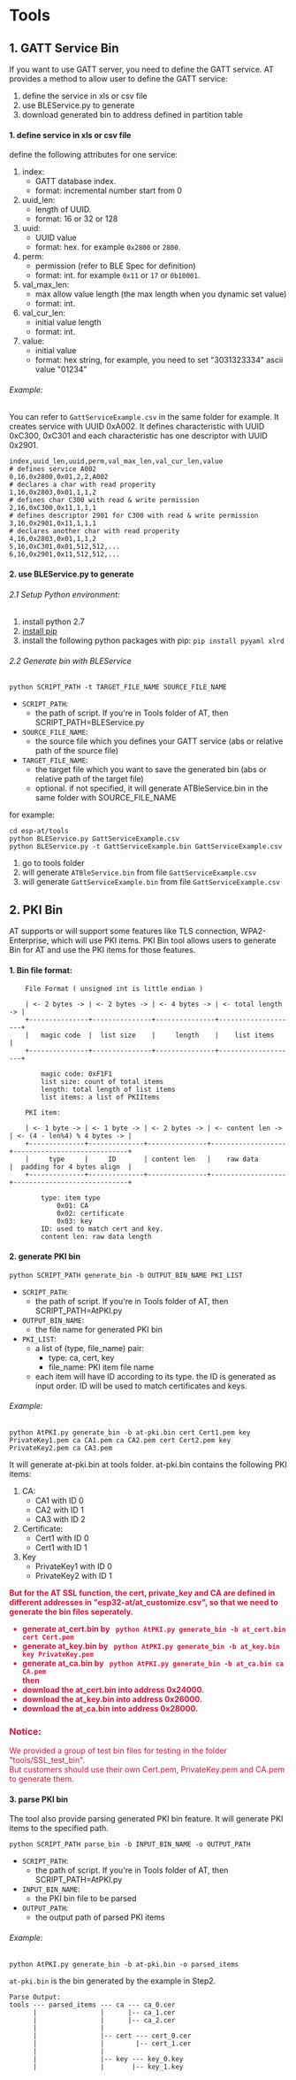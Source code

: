 # Tools

## 1. GATT Service Bin

If you want to use GATT server, you need to define the GATT service.
AT provides a method to allow user to define the GATT service:

1. define the service in xls or csv file
2. use BLEService.py to generate
3. download generated bin to address defined in partition table


#### 1. define service in xls or csv file

define the following attributes for one service:
1. index:
    * GATT database index.
    * format: incremental number start from 0
2. uuid_len:
    * length of UUID.
    * format: 16 or 32 or 128
3. uuid:
    * UUID value
    * format: hex. for example `0x2800` or `2800`.
4. perm:
    * permission (refer to BLE Spec for definition)
    * format: int. for example `0x11` or `17` or `0b10001`.
5. val\_max\_len:
    * max allow value length (the max length when you dynamic set value)
    * format: int.
6. val\_cur\_len:
    * initial value length
    * format: int.
7. value:
    * initial value
    * format: hex string, for example, you need to set "3031323334" ascii value "01234"

###### Example:

You can refer to `GattServiceExample.csv` in the same folder for example.
It creates service with UUID 0xA002. It defines characteristic with UUID 0xC300, 0xC301 and each characteristic has one descriptor with UUID 0x2901.

```csv
index,uuid_len,uuid,perm,val_max_len,val_cur_len,value
# defines service A002
0,16,0x2800,0x01,2,2,A002
# declares a char with read properity
1,16,0x2803,0x01,1,1,2
# defines char C300 with read & write permission
2,16,0xC300,0x11,1,1,1
# defines descriptor 2901 for C300 with read & write permission
3,16,0x2901,0x11,1,1,1
# declares another char with read properity
4,16,0x2803,0x01,1,1,2
5,16,0xC301,0x01,512,512,...
6,16,0x2901,0x11,512,512,...
```

#### 2. use BLEService.py to generate

###### 2.1 Setup Python environment:
1. install python 2.7
2. [install pip](https://pip.pypa.io/en/latest/installing/)
3. install the following python packages with pip:
`pip install pyyaml xlrd`

###### 2.2 Generate bin with BLEService

```commandline
python SCRIPT_PATH -t TARGET_FILE_NAME SOURCE_FILE_NAME
```

* `SCRIPT_PATH`:
    * the path of script. If you're in Tools folder of AT, then SCRIPT_PATH=BLEService.py
* `SOURCE_FILE_NAME`:
    * the source file which you defines your GATT service (abs or relative path of the source file)
* `TARGET_FILE_NAME`:
    * the target file which you want to save the generated bin (abs or relative path of the target file)
    * optional. if not specified, it will generate ATBleService.bin in the same folder with SOURCE\_FILE_NAME

for example:
```commandline
cd esp-at/tools
python BLEService.py GattServiceExample.csv
python BLEService.py -t GattServiceExample.bin GattServiceExample.csv
```

1. go to tools folder
2. will generate `ATBleService.bin` from file `GattServiceExample.csv`
3. will generate `GattServiceExample.bin` from file `GattServiceExample.csv`


## 2. PKI Bin

AT supports or will support some features like TLS connection, WPA2-Enterprise, which will use PKI items.
PKI Bin tool allows users to generate Bin for AT and use the PKI items for those features.

#### 1. Bin file format:
```
    File Format ( unsigned int is little endian )

    | <- 2 bytes -> | <- 2 bytes -> | <- 4 bytes -> | <- total length -> |
    +---------------+---------------+---------------+--------------------+
    |   magic code  |  list size    |     length    |    list items      |
    +---------------+---------------+---------------+--------------------+

        magic code: 0xF1F1
        list size: count of total items
        length: total length of list items
        list items: a list of PKIItems
    
    PKI item:

    | <- 1 byte -> | <- 1 byte -> | <- 2 bytes -> | <- content len -> | <- (4 - len%4) % 4 bytes -> |
    +--------------+--------------+---------------+-------------------+-----------------------------+
    |     type     |     ID       | content len   |    raw data       |  padding for 4 bytes align  |
    +--------------+--------------+---------------+-------------------+-----------------------------+

        type: item type
            0x01: CA
            0x02: certificate
            0x03: key
        ID: used to match cert and key.
        content len: raw data length
```

#### 2. generate PKI bin

```commandline
python SCRIPT_PATH generate_bin -b OUTPUT_BIN_NAME PKI_LIST
```

* `SCRIPT_PATH`:
    * the path of script. If you're in Tools folder of AT, then SCRIPT_PATH=AtPKI.py
* `OUTPUT_BIN_NAME`:
    * the file name for generated PKI bin
* `PKI_LIST`:
    * a list of (type, file_name) pair:
        * type: ca, cert, key
        * file_name: PKI item file name
    * each item will have ID according to its type. the ID is generated as input order. ID will be used to match certificates and keys.

###### Example:

```commandline
python AtPKI.py generate_bin -b at-pki.bin cert Cert1.pem key PrivateKey1.pem ca CA1.pem ca CA2.pem cert Cert2.pem key PrivateKey2.pem ca CA3.pem
```

It will generate at-pki.bin at tools folder. at-pki.bin contains the following PKI items:

1. CA:
    * CA1 with ID 0
    * CA2 with ID 1
    * CA3 with ID 2
2. Certificate:
    * Cert1 with ID 0
    * Cert1 with ID 1
3. Key
    * PrivateKey1 with ID 0
    * PrivateKey2 with ID 1

<b><font color=#DC143C> But for the AT SSL function, the cert, private_key and CA are defined in different addresses in "esp32-at/at_customize.csv", so that we need to generate the bin files seperately. 

* generate at_cert.bin by  ```
python AtPKI.py generate_bin -b at_cert.bin cert Cert.pem```  
* generate at_key.bin by  ```
python AtPKI.py generate_bin -b at_key.bin key PrivateKey.pem```  
* generate at_ca.bin by ```
python AtPKI.py generate_bin -b at_ca.bin ca CA.pem```  
then   
* download the at_cert.bin into address 0x24000.  
* download the at_key.bin into address 0x26000.
* download the at_ca.bin into address 0x28000.</font></b>

### <font color=#DC143C>Notice:   
We provided a group of test bin files for testing in the folder "tools/SSL_test_bin".   
But customers should use their own Cert.pem, PrivateKey.pem and CA.pem to generate them.</font>

#### 3. parse PKI bin

The tool also provide parsing generated PKI bin feature. It will generate PKI items to the specified path.

```commandline
python SCRIPT_PATH parse_bin -b INPUT_BIN_NAME -o OUTPUT_PATH
```

* `SCRIPT_PATH`:
    * the path of script. If you're in Tools folder of AT, then SCRIPT_PATH=AtPKI.py
* `INPUT_BIN_NAME`:
    * the PKI bin file to be parsed
* `OUTPUT_PATH`:
    * the output path of parsed PKI items

###### Example:

```commandline
python AtPKI.py generate_bin -b at-pki.bin -o parsed_items
```

`at-pki.bin` is the bin generated by the example in Step2.

```
Parse Output:
tools --- parsed_items --- ca --- ca_0.cer
      |                |      |-- ca_1.cer
      |                |      |-- ca_2.cer
      |                |
      |                |-- cert --- cert_0.cer
      |                |        |-- cert_1.cer
      |                |
      |                |-- key --- key_0.key
      |                |       |-- key_1.key
```

